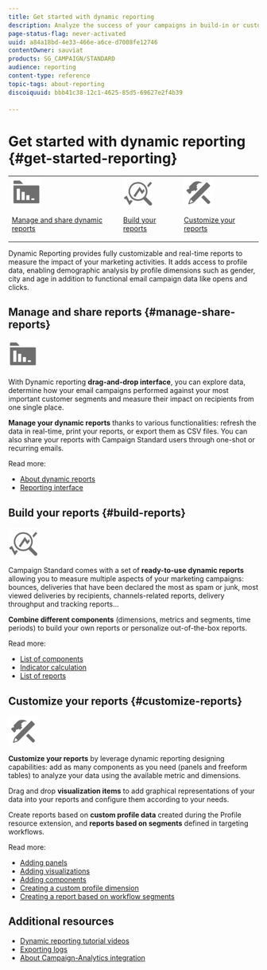 ```yaml
---
title: Get started with dynamic reporting
description: Analyze the success of your campaigns in build-in or customized dynamic reports.
page-status-flag: never-activated
uuid: a84a18bd-4e33-466e-a6ce-d7008fe12746
contentOwner: sauviat
products: SG_CAMPAIGN/STANDARD
audience: reporting
content-type: reference
topic-tags: about-reporting
discoiquuid: bbb41c38-12c1-4625-85d5-69627e2f4b39

---
```


# Get started with dynamic reporting {#get-started-reporting}

<table>
<tr>
<td><img src="assets/do-not-localize/icon_manage.svg" width="60px"><p><a href="#manage-share-reports">Manage and share dynamic reports</a></p></td>
<td><img src="assets/do-not-localize/icon_build.svg" width="60px"><p><a href="#build-reports">Build your reports</a></p></td>
<td><img src="assets/do-not-localize/icon_customize.svg" width="60px"><p><a href="#customize-reports">Customize your reports</a></p></td></tr>
</table>

Dynamic Reporting provides fully customizable and real-time reports to measure the impact of your marketing activities. It adds access to profile data, enabling demographic analysis by profile dimensions such as gender, city and age in addition to functional email campaign data like opens and clicks.

## Manage and share reports {#manage-share-reports}

<img src="assets/do-not-localize/icon_manage.svg" width="60px">

With Dynamic reporting **drag-and-drop interface**, you can explore data, determine how your email campaigns performed against your most important customer segments and measure their impact on recipients from one single place.

**Manage your dynamic reports** thanks to various functionalities: refresh the data in real-time, print your reports, or export them as CSV files. You can also share your reports with Campaign Standard users through one-shot or recurring emails.

Read more:

* [About dynamic reports](../../reporting/using/about-dynamic-reports.md)
* [Reporting interface](../../reporting/using/reporting-interface.md)

## Build your reports {#build-reports}

<img src="assets/do-not-localize/icon_build.svg" width="60px">

Campaign Standard comes with a set of **ready-to-use dynamic reports** allowing you to measure multiple aspects of your marketing campaigns: bounces, deliveries that have been declared the most as spam or junk, most viewed deliveries by recipients, channels-related reports, delivery throughput  and tracking reports...

**Combine different components** (dimensions, metrics and segments, time periods) to build your own reports or personalize out-of-the-box reports.

Read more:

* [List of components](../../reporting/using/list-of-components-.md)
* [Indicator calculation](../../reporting/using/indicator-calculation.md)
* [List of reports](../../reporting/using/defining-the-report-period.md)

## Customize your reports {#customize-reports}

<img src="assets/do-not-localize/icon_customize.svg" width="60px">

**Customize your reports** by leverage dynamic reporting designing capabilities: add as many components as you need (panels and freeform tables) to analyze your data using the available metric and dimensions.

Drag and drop **visualization items** to add graphical representations of your data into your reports and configure them according to your needs.

Create reports based on **custom profile data** created during the Profile resource extension, and **reports based on segments** defined in targeting workflows.

Read more:

* [Adding panels](../../reporting/using/adding-panels.md)
* [Adding visualizations](../../reporting/using/adding-visualizations.md)
* [Adding components](../../reporting/using/adding-components.md)
* [Creating a custom profile dimension](../../reporting/using/creating-a-custom-profile-dimension.md)
* [Creating a report based on workflow segments](../../reporting/using/creating-a-report-workflow-segment.md)

## Additional resources

* [Dynamic reporting tutorial videos](https://docs.adobe.com/content/help/en/campaign-standard-learn/tutorials/reporting/exploring-reports.html)
* [Exporting logs](../../automating/using/exporting-logs.md)
* [About Campaign-Analytics integration](../../integrating/using/about-campaign-analytics-integration.md)
